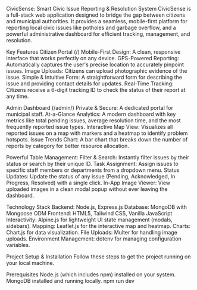 CivicSense: Smart Civic Issue Reporting & Resolution System
CivicSense is a full-stack web application designed to bridge the gap between citizens and municipal authorities. It provides a seamless, mobile-first platform for reporting local civic issues like potholes and garbage overflow, and a powerful administrative dashboard for efficient tracking, management, and resolution.

Key Features
Citizen Portal (/)
Mobile-First Design: A clean, responsive interface that works perfectly on any device.
GPS-Powered Reporting: Automatically captures the user's precise location to accurately pinpoint issues.
Image Uploads: Citizens can upload photographic evidence of the issue.
Simple & Intuitive Form: A straightforward form for describing the issue and providing contact details for updates.
Real-Time Tracking: Citizens receive a 6-digit tracking ID to check the status of their report at any time.

Admin Dashboard (/admin/)
Private & Secure: A dedicated portal for municipal staff.
At-a-Glance Analytics: A modern dashboard with key metrics like total pending issues, average resolution time, and the most frequently reported issue types.
Interactive Map View: Visualizes all reported issues on a map with markers and a heatmap to identify problem hotspots.
Issue Trends Chart: A bar chart that breaks down the number of reports by category for better resource allocation.

Powerful Table Management:
Filter & Search: Instantly filter issues by their status or search by their unique ID.
Task Assignment: Assign issues to specific staff members or departments from a dropdown menu.
Status Updates: Update the status of any issue (Pending, Acknowledged, In Progress, Resolved) with a single click.
In-App Image Viewer: View uploaded images in a clean modal popup without ever leaving the dashboard.

Technology Stack
Backend: Node.js, Express.js
Database: MongoDB with Mongoose ODM
Frontend: HTML5, Tailwind CSS, Vanilla JavaScript
Interactivity: Alpine.js for lightweight UI state management (modals, sidebars).
Mapping: Leaflet.js for the interactive map and heatmap.
Charts: Chart.js for data visualization.
File Uploads: Multer for handling image uploads.
Environment Management: dotenv for managing configuration variables.

Project Setup & Installation
Follow these steps to get the project running on your local machine.

Prerequisites
Node.js (which includes npm) installed on your system.
MongoDB installed and running locally.
npm run dev
